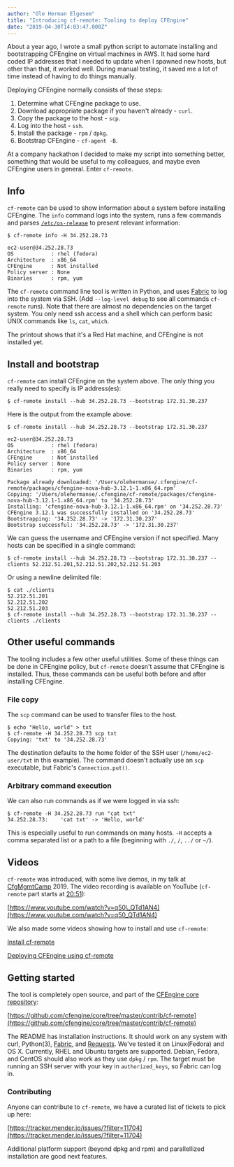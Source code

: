```yaml
---
author: "Ole Herman Elgesem"
title: "Introducing cf-remote: Tooling to deploy CFEngine"
date: "2019-04-30T14:03:47.000Z"
---
```


About a year ago, I wrote a small python script to automate installing and bootstrapping CFEngine on virtual machines in AWS. It had some hard coded IP addresses that I needed to update when I spawned new hosts, but other than that, it worked well. During manual testing, it saved me a lot of time instead of having to do things manually.

Deploying CFEngine normally consists of these steps:

1. Determine what CFEngine package to use.
2. Download appropriate package if you haven't already - `curl`.
3. Copy the package to the host - `scp`.
4. Log into the host - `ssh`.
5. Install the package - `rpm` / `dpkg`.
6. Bootstrap CFEngine - `cf-agent -B`.

At a company hackathon I decided to make my script into something better, something that would be useful to my colleagues, and maybe even CFEngine users in general. Enter `cf-remote`.

## Info

`cf-remote` can be used to show information about a system before installing CFEngine. The `info` command logs into the system, runs a few commands and parses [`/etc/os-release`](https://www.freedesktop.org/software/systemd/man/os-release.html) to present relevant information:

```
$ cf-remote info -H 34.252.28.73

ec2-user@34.252.28.73
OS            : rhel (fedora)
Architecture  : x86_64
CFEngine      : Not installed
Policy server : None
Binaries      : rpm, yum
```

The `cf-remote` command line tool is written in Python, and uses [Fabric](http://www.fabfile.org/) to log into the system via SSH. (Add `--log-level debug` to see all commands `cf-remote` runs). Note that there are almost no dependencies on the target system. You only need ssh access and a shell which can perform basic UNIX commands like `ls`, `cat`, `which`.

The printout shows that it's a Red Hat machine, and CFEngine is not installed yet.

## Install and bootstrap

`cf-remote` can install CFEngine on the system above. The only thing you really need to specify is IP address(es):

```
$ cf-remote install --hub 34.252.28.73 --bootstrap 172.31.30.237
```

Here is the output from the example above:

```
$ cf-remote install --hub 34.252.28.73 --bootstrap 172.31.30.237

ec2-user@34.252.28.73
OS            : rhel (fedora)
Architecture  : x86_64
CFEngine      : Not installed
Policy server : None
Binaries      : rpm, yum

Package already downloaded: '/Users/olehermanse/.cfengine/cf-remote/packages/cfengine-nova-hub-3.12.1-1.x86_64.rpm'
Copying: '/Users/olehermanse/.cfengine/cf-remote/packages/cfengine-nova-hub-3.12.1-1.x86_64.rpm' to '34.252.28.73'
Installing: 'cfengine-nova-hub-3.12.1-1.x86_64.rpm' on '34.252.28.73'
CFEngine 3.12.1 was successfully installed on '34.252.28.73'
Bootstrapping: '34.252.28.73' -> '172.31.30.237'
Bootstrap successful: '34.252.28.73' -> '172.31.30.237'
```

We can guess the username and CFEngine version if not specified. Many hosts can be specified in a single command:

```
$ cf-remote install --hub 34.252.28.73 --bootstrap 172.31.30.237 --clients 52.212.51.201,52.212.51.202,52.212.51.203
```

Or using a newline delimited file:

```
$ cat ./clients
52.212.51.201
52.212.51.202
52.212.51.203
$ cf-remote install --hub 34.252.28.73 --bootstrap 172.31.30.237 --clients ./clients
```

## Other useful commands

The tooling includes a few other useful utilities. Some of these things can be done in CFEngine policy, but `cf-remote` doesn't assume that CFEngine is installed. Thus, these commands can be useful both before and after installing CFEngine.

### File copy

The `scp` command can be used to transfer files to the host.

```
$ echo "Hello, world" > txt
$ cf-remote -H 34.252.28.73 scp txt
Copying: 'txt' to '34.252.28.73'
```

The destination defaults to the home folder of the SSH user (`/home/ec2-user/txt` in this example). The command doesn't actually use an `scp` executable, but Fabric's `Connection.put()`.

### Arbitrary command execution

We can also run commands as if we were logged in via ssh:

```
$ cf-remote -H 34.252.28.73 run "cat txt"
34.252.28.73:    'cat txt' -> 'Hello, world'
```

This is especially useful to run commands on many hosts. `-H` accepts a comma separated list or a path to a file (beginning with `./`, `/`, `../` or `~/`).

## Videos

`cf-remote` was introduced, with some live demos, in my talk at [CfgMgmtCamp](https://cfgmgmtcamp.eu/) 2019. The video recording is available on YouTube (`cf-remote` part starts at [20:51](https://www.youtube.com/watch?v=q50_QTd1AN4&t=20m51s)):

[https://www.youtube.com/watch?v=q50\_QTd1AN4](https://www.youtube.com/watch?v=q50_QTd1AN4)

We also made some videos showing how to install and use `cf-remote`:

[Install cf-remote](https://youtu.be/cEipwS4SePc)

[Deploying CFEngine using cf-remote](https://youtu.be/l4kJ4qAvT1I)

## Getting started

The tool is completely open source, and part of the [CFEngine core repository](https://github.com/cfengine/core):

[https://github.com/cfengine/core/tree/master/contrib/cf-remote](https://github.com/cfengine/core/tree/master/contrib/cf-remote)

The README has installation instructions. It should work on any system with curl, Python(3), [Fabric](http://www.fabfile.org/), and [Requests](http://docs.python-requests.org/en/master/). We've tested it on Linux(Fedora) and OS X. Currently, RHEL and Ubuntu targets are supported. Debian, Fedora, and CentOS should also work as they use `dpkg` / `rpm`. The target must be running an SSH server with your key in `authorized_keys`, so Fabric can log in.

### Contributing

Anyone can contribute to `cf-remote`, we have a curated list of tickets to pick up here:

[https://tracker.mender.io/issues/?filter=11704](https://tracker.mender.io/issues/?filter=11704)

Additional platform support (beyond dpkg and rpm) and parallellized installation are good next features.
